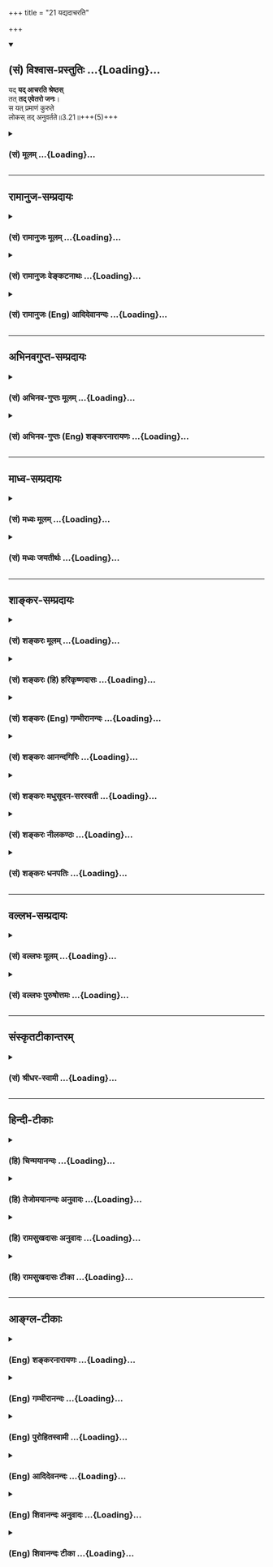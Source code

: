 +++
title = "21 यद्यदाचरति"

+++
<div class="js_include" newlevelforh1="2" title="(सं) विश्वास-प्रस्तुतिः" unfilled url="/purANam_vaiShNavam/mahAbhAratam/06-bhIShma-parva/03-bhagavad-gItA-parva/saMskRtam/vishvAsa-prastutiH/03_karma-yogaH/21_yadyadAcharati.md">
<details open><summary><h2>(सं) विश्वास-प्रस्तुतिः ...{Loading}...</h2></summary>

यद् **यद् आचरति श्रेष्ठस्**  
तत् **तद् एवेतरो जनः**।  
स यत् प्रमाणं कुरुते  
लोकस् तद् अनुवर्तते॥3.21॥+++(5)+++
</details>
</div>
<div class="js_include collapsed" newlevelforh1="3" title="(सं) मूलम्" unfilled url="/purANam_vaiShNavam/mahAbhAratam/06-bhIShma-parva/03-bhagavad-gItA-parva/saMskRtam/mUlam/03_karma-yogaH/21_yadyadAcharati.md">
<details><summary><h3>(सं) मूलम् ...{Loading}...</h3></summary>

यद्यदाचरति श्रेष्ठस्तत्तदेवेतरो जनः।  
स यत्प्रमाणं कुरुते लोकस्तदनुवर्तते।।3.21।।
</details>
</div>


_________________
## रामानुज-सम्प्रदायः
<div class="js_include collapsed" newlevelforh1="3" title="(सं) रामानुजः मूलम्" unfilled url="/purANam_vaiShNavam/mahAbhAratam/06-bhIShma-parva/03-bhagavad-gItA-parva/saMskRtam/rAmAnujaH/mUlam/03_karma-yogaH/21_yadyadAcharati.md">
<details><summary><h3>(सं) रामानुजः मूलम् ...{Loading}...</h3></summary>

।।3.21।। श्रेष्ठः कृत्स्नशास्त्रज्ञातृतया अनुष्ठातृतया च प्रथितो **यद्
यद् आचरति तत् तद् एव** अकृत्स्नविद् **जनः** अपि आचरति। अनुष्ठीयमानम् अपि
कर्म श्रेष्ठो **यत्प्रमाणं** यदङ्गयुक्तम् अनुतिष्ठति तदङ्गयुक्तम् एव
अकृत्स्नविद् **लोकः** अपि अनुतिष्ठति अतो लोकरक्षार्थं शिष्टतया प्रथितेन
श्रेष्ठेन स्ववर्णाश्रमोचितं कर्म सकलं सर्वदा अनुष्ठेयम्। अन्यथा
लोकनाशजनितं पापं ज्ञानयोगाद् अपि एनं प्रच्यावयेत्।

</details>
</div>
<div class="js_include collapsed" newlevelforh1="3" title="(सं) रामानुजः वेङ्कटनाथः" unfilled url="/purANam_vaiShNavam/mahAbhAratam/06-bhIShma-parva/03-bhagavad-gItA-parva/saMskRtam/rAmAnujaH/venkaTanAthaH/03_karma-yogaH/21_yadyadAcharati.md">
<details><summary><h3>(सं) रामानुजः वेङ्कटनाथः ...{Loading}...</h3></summary>

।। 3.21कर्मयोगस्य ज्यायस्त्वं शिष्टानुष्ठानेनोदाह्रियते
कर्मणैवेति। हिशब्दसूचितं ज्ञानयोगाधिकारं दर्शयति राजर्षयो
ज्ञानिनामग्रेसरा इति। राजानो हि विस्तीर्णागाधमनसः तत्रापि
ऋषित्वादतीन्द्रियार्थद्रष्टारः तत्राप्यात्मविदः तत्रापि
निसर्गनिगृहीतेन्द्रियत्वात् प्रकृष्टोत्पत्तिकसत्त्वादिना च तेषामग्रगण्या
इत्यर्थः। कर्मणैव इत्येवकारो ज्ञानयोगशक्तस्यापि कर्मयोगानुपरतिपरः।
संसिद्धिशब्दस्य परमाप्नोतीत्युक्तनिदर्शनपरत्वात्आत्मानं प्राप्तवन्त
इत्युक्तम्। एवं च सति कर्मणैवेति
पूर्वप्रसक्तज्ञानयोगनैरपेक्ष्यपरमवधारणमप्युपपन्नं भवति।
उत्तरसङ्गत्यर्थमुक्तं सङ्ग्रहेणोद्गृह्णाति एवमिति। इदानीं
इत्यनेनलोकसङ्ग्रहं इत्यादिकंविद्वान्युक्तः समाचरन् 3।26
इत्यन्तमविच्छिन्नम्। सर्वथेति। लोकरक्षार्थं लोकोपप्लवजनितस्वपापेन
ज्ञानयोगादपि प्रच्यावकेनोभयभ्रष्टत्वपरिहारार्थं चेत्यर्थः। लोकसङ्ग्रहमपि
इत्यन्वये लोकसङ्ग्रहस्याप्रधानता प्रतीयेत पश्यन्नपीत्युक्ते तु
कर्मकर्तव्यतायां पूर्वोक्तहेतुभ्यो लोकसङ्ग्रहस्याधिक्यं
द्योत्येतेत्ययमन्वय उक्तः। एवकारो ज्ञानयोगव्यवच्छेदाय
कर्तुमेवार्हसीत्यन्वेतव्य इत्यभिप्रायेणोक्तं कर्मैव कर्तुमर्हसीति।
यद्वालोकसङ्ग्रहमेव इत्येवकारो लोकसङ्ग्रहस्य नैरपेक्ष्यपरःकर्मैव इति तु
प्रकरणापन्नमुक्तम्। अर्हसि इत्यनेन कर्मयोगैकानुष्ठानकारणमर्जुनस्य
वैशिष्ट्यं द्योत्यते। श्रेष्ठ इति। प्रशस्यस्य श्रः अष्टा.4।3।60
इत्यनुशासनात्प्रशस्यतम इत्यर्थः। तच्चास्य
प्रशस्यतमत्वमनुष्ठातॄणामनुविधेयानुष्ठानत्वोपयोगीति मत्वातानकृत्स्नविदो
मन्दान् कृत्स्नविन्न विचालयेत् 3।29 इति वक्ष्यमाणं
चानुसन्धायकृत्स्नशास्त्रज्ञतयाऽनुष्ठातृतया च प्रथित इत्युक्तम्।
अकृत्स्नविदोऽनुष्ठातुः कृत्स्नवित्त्वेऽप्यननुष्ठातुरुभयाकारवत्त्वेऽपि
अप्रसिद्धस्यानुविधेयानुष्ठानता नास्तीति तद्व्यवच्छेदाय पदत्रयम्। स
यत्प्रमाणं कुरुते इत्यत्रस यच्छास्त्रं प्रमाणीकरोति तदनुवर्तते लोकः
इत्यस्मिन्नर्थे तदनुवर्तनस्य तदर्थानुष्ठानरूपत्वादर्थतः पुनरुक्तिः
स्यात्। कुरुत इति चैतद्बुध्यत इत्यस्मिन्नर्थे नेतव्यम्। लोकसंग्रहमेवापि
सम्पश्यन् कर्तुमर्हसि इति पूर्ववाक्ये चकर्तुमर्हसि
इत्येतावन्मात्रमुक्तम् श्रुतिस्मृत्यादिकमपि
प्रमाणीकर्तुमर्हसीत्यनुपन्यस्तम् येन तदर्थमिदमुच्येतयद्यदाचरति
इत्यङ्गिन्यनुष्ठेयस्वरूपे निर्दिष्टे तत्प्रकारे त्वपेक्षिते बुभुत्सा
जायते अतस्तदभिधानमेवोचितमित्यभिप्रायेणयत्प्रमाणं यदङ्गयुक्तमित्युक्तम्।
प्रमाणशब्दोऽत्रावधिपरः अनुष्ठेयकर्मस्वरूपस्य चावधिरङ्गान्येव अत एव हि
विध्यन्तशब्देनेतिकर्तव्यतामुपचरन्ति।
यत्प्रमाणंयथाभूतमितियादवप्रकाशभाष्यमप्येतत्परमेव। अस्मिन्नर्थेकुरुते
इतिशब्दस्वारस्यप्रदर्शनायअनुतिष्ठतीत्युक्तम्। अन्यथाऽर्थान्तरे लक्षणा
स्यादिति भावः। यत्प्रमाणमिति निर्दिष्टविशिष्टसिद्ध्यर्थं
तच्छब्दार्थमाहतदङ्गयुक्तमिति। ननु यच्छब्देनाङ्गे निर्दिष्टे कथं
तच्छब्देनाङ्गविशिष्टपरामर्शः इत्थं यदङ्गयुक्तमनुतिष्ठति तदाचरतीत्युक्ते
तदङ्गमाचरतीत्येव शब्दवृत्तिः। अङ्गस्य चाङ्गिपृथग्भावायोगात्
अर्थतस्तदङ्गविशिष्टमिति सिद्धम्। आभिप्रायिकौ करणाकरणयोरर्थानर्थौ
प्रकाशयति अत इति। लोकानुविधेयानुष्ठानत्वादित्यर्थः। सर्वदेति
यावदात्मप्राप्तीत्यर्थः। ननु स्वयं यदि ज्ञानयोगेन मुक्तो भवति किमस्य
लोकेन सङ्गृहीतेनासङ्गृहीतेन वा इत्यत्राह अन्यथेति ज्ञानयोगाधिकार्यहमिति
कृत्वा कर्मयोगपरित्यागे सतीत्यर्थः। ज्ञानयोगादपि इत्यपिशब्द उभयभ्रष्टतां
द्योतयति।

</details>
</div>
<div class="js_include collapsed" newlevelforh1="3" title="(सं) रामानुजः (Eng) आदिदेवानन्दः" unfilled url="/purANam_vaiShNavam/mahAbhAratam/06-bhIShma-parva/03-bhagavad-gItA-parva/saMskRtam/rAmAnujaH/english/AdidevAnandaH/03_karma-yogaH/21_yadyadAcharati.md">
<details><summary><h3>(सं) रामानुजः (Eng) आदिदेवानन्दः ...{Loading}...</h3></summary>

3.21 Whatever 'an eminent man,' i.e., he, who is famous for his knowledge of all the scriptures and for his observance of the scriptural dictates, performs, others who have incomplete knowledge of the scriptures will also perform, following his example. With regard to any duty which is being performed with all its ancillaries by an eminent personage, the people with incomplete knowledge will do it with the same ancillaries. Therefore for the protection of the world, all acts that are appropriate to one's station and stage in life must always be
performed by an eminent man who is distinguished for his wisdom.
Otherwise, the evil generated from the ruin of the large masses of the
world (who neglect their duties by following his example), will bring
him down, even if he were a follower of pure Jnana Yoga.

</details>
</div>


_________________
## अभिनवगुप्त-सम्प्रदायः
<div class="js_include collapsed" newlevelforh1="3" title="(सं) अभिनव-गुप्तः मूलम्" unfilled url="/purANam_vaiShNavam/mahAbhAratam/06-bhIShma-parva/03-bhagavad-gItA-parva/saMskRtam/abhinava-guptaH/mUlam/03_karma-yogaH/21_yadyadAcharati.md">
<details><summary><h3>(सं) अभिनव-गुप्तः मूलम् ...{Loading}...</h3></summary>

।।3.21 3.22।। यद्यदाचरतीति। न मे इति। प्राप्तप्रापणीयस्य परिपूर्णमनसोऽपि
कर्मप्रवृत्तौ लोकानुग्रहः प्रयोजनमित्यत्र श्रीभगवान् आत्मानमेव
दृष्टान्तीकरोति।

</details>
</div>
<div class="js_include collapsed" newlevelforh1="3" title="(सं) अभिनव-गुप्तः (Eng) शङ्करनारायणः" unfilled url="/purANam_vaiShNavam/mahAbhAratam/06-bhIShma-parva/03-bhagavad-gItA-parva/saMskRtam/abhinava-guptaH/english/shankaranArAyaNaH/03_karma-yogaH/21_yadyadAcharati.md">
<details><summary><h3>(सं) अभिनव-गुप्तः (Eng) शङ्करनारायणः ...{Loading}...</h3></summary>

3.21 See Comment under 3.22

</details>
</div>


_________________
## माध्व-सम्प्रदायः
<div class="js_include collapsed" newlevelforh1="3" title="(सं) मध्वः मूलम्" unfilled url="/purANam_vaiShNavam/mahAbhAratam/06-bhIShma-parva/03-bhagavad-gItA-parva/saMskRtam/madhvaH/mUlam/03_karma-yogaH/21_yadyadAcharati.md">
<details><summary><h3>(सं) मध्वः मूलम् ...{Loading}...</h3></summary>

।।3.21।। स यद्वाक्यादिकं प्रमाणीकुरुते यदुक्तप्रकारेण तिष्ठतीत्यर्थः।

</details>
</div>
<div class="js_include collapsed" newlevelforh1="3" title="(सं) मध्वः जयतीर्थः" unfilled url="/purANam_vaiShNavam/mahAbhAratam/06-bhIShma-parva/03-bhagavad-gItA-parva/saMskRtam/madhvaH/jayatIrthaH/03_karma-yogaH/21_yadyadAcharati.md">
<details><summary><h3>(सं) मध्वः जयतीर्थः ...{Loading}...</h3></summary>

।।3.21।। स यत्प्रमाणं कुरुते इत्यत्र यच्छब्देन प्रमाणमप्रमाणं वा
विवक्षितम् आद्ये प्रमाणं कुरुत इत्ययुक्तम् स्थितस्य करणाभावात्।
द्वितीयेऽप्येवमेव अशक्यत्वादित्यत आह **स** **इति**। प्रमाणमेव सत्
यद्वाक्यादिकं लोकेन प्रमाणतयाऽनवगतम् तत्प्रमाणतया ज्ञापयतीत्यर्थः।
यद्वैकमेवेदं पदं यत्प्रमाणकं लौकिकं वैदिकं वा कर्म कुरुत
इत्यनेनाभिप्रायेण तात्पर्यमाह **यदुक्ते**ति।

</details>
</div>


_________________
## शाङ्कर-सम्प्रदायः
<div class="js_include collapsed" newlevelforh1="3" title="(सं) शङ्करः मूलम्" unfilled url="/purANam_vaiShNavam/mahAbhAratam/06-bhIShma-parva/03-bhagavad-gItA-parva/saMskRtam/shankaraH/mUlam/03_karma-yogaH/21_yadyadAcharati.md">
<details><summary><h3>(सं) शङ्करः मूलम् ...{Loading}...</h3></summary>

।।3.21।। **यद्यत्** कर्म **आचरति** करोति **श्रेष्ठः** प्रधानः
**तत्तदेव** कर्म आचरति **इतरः** अन्यः **जनः** तदनुगतः। किञ्च सः श्रेष्ठः
**यत् प्रमाणं कुरुते** लौकिकं वैदिकं वा **लोकः तत् अनुवर्तते** तदेव
प्रमाणीकरोति इत्यर्थः।। यदि अत्र ते लोकसंग्रहकर्तव्यतायां विप्रतिपत्तिः
तर्हि मां किं न पश्यसि

</details>
</div>
<div class="js_include collapsed" newlevelforh1="3" title="(सं) शङ्करः (हि) हरिकृष्णदासः" unfilled url="/purANam_vaiShNavam/mahAbhAratam/06-bhIShma-parva/03-bhagavad-gItA-parva/saMskRtam/shankaraH/hindI/harikRShNadAsaH/03_karma-yogaH/21_yadyadAcharati.md">
<details><summary><h3>(सं) शङ्करः (हि) हरिकृष्णदासः ...{Loading}...</h3></summary>

।।3.21।। लोकसंग्रह किसको करना चाहिये और किसलिये करना चाहिये सो कहते हैं
श्रेष्ठ पुरुष जोजो कर्म करता है अर्थात् प्रधान मनुष्य जिसजिस कर्ममें
बर्तता है दूसरे लोग उसके अनुयायी होकर उसउस कर्मका ही आचरण किया करते हैं।
तथा वह श्रेष्ठ पुरुष जिसजिस लौकिक या वैदिक प्रथाको प्रामाणिक मानता है
लोग उसीके अनुसार चलते हैं अर्थात् उसीको प्रमाण मानते हैं।

</details>
</div>
<div class="js_include collapsed" newlevelforh1="3" title="(सं) शङ्करः (Eng) गम्भीरानन्दः" unfilled url="/purANam_vaiShNavam/mahAbhAratam/06-bhIShma-parva/03-bhagavad-gItA-parva/saMskRtam/shankaraH/english/gambhIrAnandaH/03_karma-yogaH/21_yadyadAcharati.md">
<details><summary><h3>(सं) शङ्करः (Eng) गम्भीरानन्दः ...{Loading}...</h3></summary>

3.21 Yat yat, \[This is according to the Ast. The G1. Pr. reads, yat yat
yesu yesu.-Tr.\] whatever action; a sresthah, superior person, a leader;
acarati, does; itarah, another; janah, person, who follows him; does tat
tat eva, that very action. Further, yat, whatever; sah, he, the superior
person; kurute, upholds; as pramanam, authority, be it Vedic or secular;
lokah, an ordinary person; anuvartate, follows; tat, that, i.e. he
accepts that very thing as authoritative. 'If you have a doubt here with
regard to the duty of preventing people from straying, then why do you
not observe Me;'

</details>
</div>
<div class="js_include collapsed" newlevelforh1="3" title="(सं) शङ्करः आनन्दगिरिः" unfilled url="/purANam_vaiShNavam/mahAbhAratam/06-bhIShma-parva/03-bhagavad-gItA-parva/saMskRtam/shankaraH/AnandagiriH/03_karma-yogaH/21_yadyadAcharati.md">
<details><summary><h3>(सं) शङ्करः आनन्दगिरिः ...{Loading}...</h3></summary>

।।3.21।। ज्ञानवता कृतार्थेन लोकसंग्रहार्थमपि न
प्रवर्तितव्यमित्याशङ्कामुत्थाप्य परिहरति **लोकेत्यादिना।**
श्रुताध्ययनसंपन्नत्वेनाभिमतो यद्यद्विहितं प्रतिषिद्धं वा कर्मानुतिष्ठति
तत्तदेव प्राकृतो जनोऽनुवर्तते तेन विद्यावतापि लोकमर्यादास्थापनार्थं
विहितं कर्तव्यमित्यर्थः। श्रेष्ठानुसारित्वमितरेषामाचारे दर्शयित्वा
प्रतिपत्तावपि दर्शयति **किञ्चेति।**

</details>
</div>
<div class="js_include collapsed" newlevelforh1="3" title="(सं) शङ्करः मधुसूदन-सरस्वती" unfilled url="/purANam_vaiShNavam/mahAbhAratam/06-bhIShma-parva/03-bhagavad-gItA-parva/saMskRtam/shankaraH/madhusUdana-sarasvatI/03_karma-yogaH/21_yadyadAcharati.md">
<details><summary><h3>(सं) शङ्करः मधुसूदन-सरस्वती ...{Loading}...</h3></summary>

।।3.21।। ननु मया कर्मणि क्रियमाणेऽपि लोकः किमिति
तत्संगृह्णीयादित्याशङ्क्य श्रेष्ठाचारानुविधायित्वादित्याह यद्यदिति।
श्रेष्ठः प्रधानभूतो राजादिर्यद्यत्कर्माचरति शुभमशुभं वा तत्तदेवाचरतीतरः
प्राकृतस्तदनुगतो जनः नत्वन्यत्स्वातन्त्र्येणेत्यर्थः। ननु
शास्त्रमवलोक्याशास्त्रीयं श्रेष्ठाचारं परित्यज्य शास्त्रीयमेव कुतो
नाचरति लोक इत्याशङ्क्य आचारवत्प्रतिपत्तावपि श्रेष्ठानुसारितामितरस्य
दर्शयति स यदिति। स श्रेष्ठो यल्लौकिकं वैदिकं वा प्रमाणं कुरुते
प्रमाणत्वेन मन्यते तदेव लोकोऽप्यनुवर्तते प्रमाणं कुरुते नतु
स्वातन्त्र्येण किंचिदित्यर्थः। तथाच प्रधानभूतेन त्वया राज्ञा
लोकसंरक्षणार्थं कर्म कर्तव्यमेवप्रधानानुयायिनो जनव्यवहारा भवन्ति इति
न्यायादित्यभिप्रायः।

</details>
</div>
<div class="js_include collapsed" newlevelforh1="3" title="(सं) शङ्करः नीलकण्ठः" unfilled url="/purANam_vaiShNavam/mahAbhAratam/06-bhIShma-parva/03-bhagavad-gItA-parva/saMskRtam/shankaraH/nIlakaNThaH/03_karma-yogaH/21_yadyadAcharati.md">
<details><summary><h3>(सं) शङ्करः नीलकण्ठः ...{Loading}...</h3></summary>

।।3.20 3.21।। अत्र शिष्टाचारं प्रमाणयति **कर्मणेति।** कर्मणैव सह
संसिद्धिं श्रवणादिसाध्यां ज्ञाननिष्ठां गन्तुमास्थिताः प्रवृत्ता
जनकादयस्त्वादृशाः क्षत्रियाः न तु संन्यासेन। ननु शुद्धचित्तस्य मम नास्ति
कर्मापेक्षेत्याशङ्क्याह **लोकेति।** लोकस्य संग्रहः स्वधर्मे प्रवर्तनम्।
ननु स्वप्रयोजनाभावेऽपि केवलं लोकसंग्रहार्थं चेत्कर्म कर्तव्यं तदा
विदुषां ब्राह्मणानामपि संन्यासो न स्यात्। यतीनेव
संन्यासधर्मान्ग्राहयितुं तेषां संन्यास इति चेत् अर्जुनेऽपि न
तद्दंडवारितमस्ति। ननु क्षत्रियस्य संन्यासेऽधिकारो नास्तीति चेत्
लिङ्गधारणेऽधिकाराभावेऽपि भरतऋषभादिवद्विक्षेपकर्मत्यागमात्रेऽधिकारात्।
वार्तिकेसर्वाधिकारविच्छेदि ज्ञानं चेदभ्युपेयते। कुतोऽधिकारनियमो
व्युत्थाने क्रियते बलात्। इति विद्वत्संन्यासे क्षत्रियादेरप्यधिकारस्य
साधितत्वात्। अतो लोकसंग्रहो न मुख्यं कर्मप्रयोजनमिति चेत्सत्यम्। न मे
पार्थास्ति कर्तव्यम् इति स्वदृष्टान्तेनाधिकारिकत्वादर्जुन एवैवं
नियोज्यते न क्षत्रियमात्रमिति तुष्यतु भवान्।

</details>
</div>
<div class="js_include collapsed" newlevelforh1="3" title="(सं) शङ्करः धनपतिः" unfilled url="/purANam_vaiShNavam/mahAbhAratam/06-bhIShma-parva/03-bhagavad-gItA-parva/saMskRtam/shankaraH/dhanapatiH/03_karma-yogaH/21_yadyadAcharati.md">
<details><summary><h3>(सं) शङ्करः धनपतिः ...{Loading}...</h3></summary>

।।3.21।। मयि कर्मणि प्रवृत्ते कथं लोकसंग्रहो भविष्यतीत्यत आह **यदिति।**
यद्यत्कर्म श्रेष्ठः प्रधान आचरति तत्तदेव कर्मेतरोऽन्यो जनस्तदनुगत आचरति।
किंच स प्रधान यल्लौकिकं वैदिकं वा प्रमाणं कुरुते लोकस्तदनुवर्तते। तदेव
प्रमाणीकुरुते इत्यर्थः। यत्कर्म शास्त्रं वा निवृत्तिशास्त्रं
वेत्याचार्यैः संकोचे मानाभावमभिप्रेत्य न व्याख्यातम्।

</details>
</div>


_________________
## वल्लभ-सम्प्रदायः
<div class="js_include collapsed" newlevelforh1="3" title="(सं) वल्लभः मूलम्" unfilled url="/purANam_vaiShNavam/mahAbhAratam/06-bhIShma-parva/03-bhagavad-gItA-parva/saMskRtam/vallabhaH/mUlam/03_karma-yogaH/21_yadyadAcharati.md">
<details><summary><h3>(सं) वल्लभः मूलम् ...{Loading}...</h3></summary>

।।3.21।। यतः यद्यदिति।

</details>
</div>
<div class="js_include collapsed" newlevelforh1="3" title="(सं) वल्लभः पुरुषोत्तमः" unfilled url="/purANam_vaiShNavam/mahAbhAratam/06-bhIShma-parva/03-bhagavad-gItA-parva/saMskRtam/vallabhaH/puruShottamaH/03_karma-yogaH/21_yadyadAcharati.md">
<details><summary><h3>(सं) वल्लभः पुरुषोत्तमः ...{Loading}...</h3></summary>

  
  
।।3.21।। ननु लोकसङ्ग्रहोऽपि भक्तानामनुचित एवेत्यत आह यद्यदिति। श्रेष्ठो
मद्भक्तो यद्यदाचरतितदेवेतरो जन आचरति। स मद्भक्तो यदेव प्रमाणं कुरुते
लोकस्तंदेवानुवर्तते प्रमाणत्वेनाङ्गीकुरुते। अयं भावः भक्तानां
लोकसङ्ग्रहो मदाज्ञया कर्त्तव्यः यतस्तदाचरणं दृष्ट्वा लोकोऽपि तथैव
कुर्यात् तत्स्वरूपाज्ञानेऽपि तदाऽनधिकारित्वात् फलं तु न स्यादेव फलदाने च
मदिच्छा न। यतो भक्तिः परमकृपया कस्मैचिदेव दीयते न सर्वेभ्यः। सर्वेभ्यो
दाने सृष्टिरेवोच्छिद्येत। अतस्त**द्रोप()**नेन सृष्टिप्रवृत्त्यर्थं
बाह्यतः कापट्येन कर्म कर्तव्यमिति भावः।  
  

</details>
</div>


_________________
## संस्कृतटीकान्तरम्
<div class="js_include collapsed" newlevelforh1="3" title="(सं) श्रीधर-स्वामी" unfilled url="/purANam_vaiShNavam/mahAbhAratam/06-bhIShma-parva/03-bhagavad-gItA-parva/saMskRtam/shrIdhara-svAmI/03_karma-yogaH/21_yadyadAcharati.md">
<details><summary><h3>(सं) श्रीधर-स्वामी ...{Loading}...</h3></summary>

।।3.21।। कर्मकरणे लोकसंग्रहो यथा स्यात्तथाह **यदिति।** इतरः प्राकृतो जनः
तत्तदेवाचरति। स श्रेष्ठो जनः कर्मशास्त्रं निवृत्तिशास्त्रं वा यत्प्रमाणं
मन्यते तदेव लोकोऽप्यनुसरति।

</details>
</div>


_________________
## हिन्दी-टीकाः
<div class="js_include collapsed" newlevelforh1="3" title="(हि) चिन्मयानन्दः" unfilled url="/purANam_vaiShNavam/mahAbhAratam/06-bhIShma-parva/03-bhagavad-gItA-parva/hindI/chinmayAnandaH/03_karma-yogaH/21_yadyadAcharati.md">
<details><summary><h3>(हि) चिन्मयानन्दः ...{Loading}...</h3></summary>

।।3.21।। मनुष्य मूलत अनुकरण करने वाला प्राणी है। यह एक मनोवैज्ञानिक सत्य
है। इतिहास के किसी काल में भी समाज का नैतिक पुनरुत्थान हुआ है तो उस केवल
राष्ट्र के नेतृत्व करने वाले व्यक्तियों के आदर्शों के कारण। शिक्षकों के
सद्व्यवहार से ही विद्यार्थियों को अनुशासित किया जा सकता है यदि किसी
राष्ट्र का शासक भ्रष्ट और अत्याचारी हो तो निम्न पदों के अधिकारी सत्य और
ईमानदार नहीं हो सकते। छोटे बालकों का व्यवहार पूर्णत उनके मातापिता के
आचरण एवं संस्कृति द्वारा निर्भर और नियन्त्रित होता है।  
  
इस तथ्य को ध्यान में रखते हुये भगवान् कर्माचरण के लिए अर्जुन के समक्ष एक
और कारण प्रस्तुत करते हैं। यदि वह कर्म नहीं करता तो सम्भव है समाज के
अधिकांश लोग भी स्वकर्तव्यपराङमुख हो जायेंगे और अन्त में परिणाम होगा जीवन
में संस्कृति का ह्रास। अब आगे इस बात पर बल देने तथा अब तक दिये गये उपदेश
का प्रभाव दृढ़ करने के लिए भगवान् स्वयं का ही उदाहरण देते हैं। यद्यपि
भगवान् स्वयं नित्यमुक्त हैं तथापि तमोगुण और रजोगुण की बुराइयों में पड़ी
तत्कालीन पीढ़ी को उसमें से बाहर निकालने के लिए वे स्वयं अनासक्त भाव से
कुशलतापूर्वक कर्म करते हुये सभी के लिये एक आदर्श स्थापित करते हैं। अधर्म
का सक्रिय प्रतिकार यह श्रीकृष्ण का सिद्धांत है। उनकी अहिंसा उस
दिवास्वप्न देखने वाले कायर के समान नहीं थी जो अन्याय का प्रतिकार न करके
संस्कृति का रक्षण करने में असमर्थ होता है। अब अर्जुन मन में कर्मयोग के
विषय में कोई संदेह नहीं रह सकता था। यदि लोकसंग्रह के विषय में तुम्हें कोई
शंका हो तो तुम मुझे क्यों नहीं देखते मेरे अनुसार तुम भी लोगों को अधर्म
के मार्ग से निवृत्त कर उन्हें धर्म मार्ग में प्रवृत्त होने के लिये अपना
आदर्श क्यों नहीं स्थापित करते

</details>
</div>
<div class="js_include collapsed" newlevelforh1="3" title="(हि) तेजोमयानन्दः अनुवादः" unfilled url="/purANam_vaiShNavam/mahAbhAratam/06-bhIShma-parva/03-bhagavad-gItA-parva/hindI/tejomayAnandaH/anuvAdaH/03_karma-yogaH/21_yadyadAcharati.md">
<details><summary><h3>(हि) तेजोमयानन्दः अनुवादः ...{Loading}...</h3></summary>

।।3.21।। श्रेष्ठ पुरुष जैसा आचरण करता है, अन्य लोग भी वैसा ही अनुकरण
करते हैं; वह पुरुष जो कुछ प्रमाण कर देता है, लोग भी उसका अनुसरण करते
हैं।।

</details>
</div>
<div class="js_include collapsed" newlevelforh1="3" title="(हि) रामसुखदासः अनुवादः" unfilled url="/purANam_vaiShNavam/mahAbhAratam/06-bhIShma-parva/03-bhagavad-gItA-parva/hindI/rAmasukhadAsaH/anuvAdaH/03_karma-yogaH/21_yadyadAcharati.md">
<details><summary><h3>(हि) रामसुखदासः अनुवादः ...{Loading}...</h3></summary>

।।3.21।। श्रेष्ठ मनुष्य जो-जो आचरण करता है, दूसरे मनुष्य वैसा-वैसा ही
आचरण करते हैं। वह जो कुछ प्रमाण देता है, दूसरे मनुष्य उसीके अनुसार
आचरण करते हैं।

</details>
</div>
<div class="js_include collapsed" newlevelforh1="3" title="(हि) रामसुखदासः टीका" unfilled url="/purANam_vaiShNavam/mahAbhAratam/06-bhIShma-parva/03-bhagavad-gItA-parva/hindI/rAmasukhadAsaH/TIkA/03_karma-yogaH/21_yadyadAcharati.md">
<details><summary><h3>(हि) रामसुखदासः टीका ...{Loading}...</h3></summary>

3.21।।***व्याख्या--*'यद्यदाचरति श्रेष्ठस्तत्तदेवेतरो जनः'--**श्रेष्ठ
पुरुष वही है, जो संसार-(शरीरादि पदार्थों-) को और 'स्वयं'-(अपने स्वरूप-)
को तत्त्वसे जानता है। उसका यह स्वाभाविक अनुभव होता है कि शरीर,
इन्द्रियाँ, मन, बुद्धि, धन, कुटुम्ब, जमीन आदि पदार्थ संसारके हैं, अपने
नहीं। इतना ही नहीं, वह श्रेष्ठ पुरुष त्याग, वैराग्य, प्रेम, ज्ञान,
सद्गुण आदिको भी अपना नहीं मानता; क्योंकि उन्हें भी अपना माननेसे
व्यक्तित्व पुष्ट होता है, जो तत्त्वप्राप्तिमें बाधक है। 'मैं त्यागी
हूँ', 'मैं वैरागी हूँ', 'मैं सेवक हूँ', 'मैं भक्त हूँ' आदि भाव भी
व्यक्तित्वको पुष्ट करनेवाले होनेके कारण तत्त्वप्राप्तिमें बाधक होते हैं।
श्रेष्ठ पुरुषमें (जडताके सम्बन्धसे होनेवाला) 'व्यष्टि अहंकार' तो होता ही
नहीं, और 'समष्टि अहंकार' व्यवहारमात्रके लिये होता है, जो संसारकी सेवामें
लगा रहता है; क्योंकि अहंकार भी संसारका ही है (गीता 7। 4 13। 5)।  
  
संसारसे मिले हुए शरीर, धन, परिवार, पद, योग्यता, अधिकार आदि सब पदार्थ
सदुपयोग करने अर्थात् दूसरोंकी सेवामें लगानेके लिये ही मिले हैं; उपभोग
करने अथवा अपना अधिकार जमानेके लिये नहीं। जो इन्हें अपना और अपने लिये
मानकर इनका उपभोग करता है, उसको भगवान् चोर कहते हैं--**'यो भुङ्क्ते
स्तेन एव सः'** (गीता 3। 12)। ये सब पदार्थ समष्टिके ही हैं, व्यष्टिके कभी
किसी प्रकार नहीं। वास्तवमें इन पदार्थोंसे हमारा कोई सम्बन्ध नहीं है।
श्रेष्ठ पुरुषके अपने कहलानेवाले शरीरादि पदार्थ (संसारके होनेसे)
स्वतः-स्वाभाविक संसारकी सेवामें लगते हैं। सम्पूर्ण प्राणियोंके हितमें
उसकी स्वाभाविक प्रवृत्ति होती है। 'देने'

</details>
</div>


_________________
## आङ्ग्ल-टीकाः
<div class="js_include collapsed" newlevelforh1="3" title="(Eng) शङ्करनारायणः" unfilled url="/purANam_vaiShNavam/mahAbhAratam/06-bhIShma-parva/03-bhagavad-gItA-parva/english/shankaranArAyaNaH/03_karma-yogaH/21_yadyadAcharati.md">
<details><summary><h3>(Eng) शङ्करनारायणः ...{Loading}...</h3></summary>

3.21. Whatsoever a great man does, other commoners do the same; whatever standard he sets up, the world follows that.

</details>
</div>
<div class="js_include collapsed" newlevelforh1="3" title="(Eng) गम्भीरानन्दः" unfilled url="/purANam_vaiShNavam/mahAbhAratam/06-bhIShma-parva/03-bhagavad-gItA-parva/english/gambhIrAnandaH/03_karma-yogaH/21_yadyadAcharati.md">
<details><summary><h3>(Eng) गम्भीरानन्दः ...{Loading}...</h3></summary>

3.21 Whatever a superior person does, another person does that very thing! Whatever he upholds as authority, an ordinary person follows that.

</details>
</div>
<div class="js_include collapsed" newlevelforh1="3" title="(Eng) पुरोहितस्वामी" unfilled url="/purANam_vaiShNavam/mahAbhAratam/06-bhIShma-parva/03-bhagavad-gItA-parva/english/purohitasvAmI/03_karma-yogaH/21_yadyadAcharati.md">
<details><summary><h3>(Eng) पुरोहितस्वामी ...{Loading}...</h3></summary>

3.21 For whatever a great man does, others imitate. People conform to the standard which he has set.

</details>
</div>
<div class="js_include collapsed" newlevelforh1="3" title="(Eng) आदिदेवनन्दः" unfilled url="/purANam_vaiShNavam/mahAbhAratam/06-bhIShma-parva/03-bhagavad-gItA-parva/english/AdidevanandaH/03_karma-yogaH/21_yadyadAcharati.md">
<details><summary><h3>(Eng) आदिदेवनन्दः ...{Loading}...</h3></summary>

3.21 Whatever a great man does, other men also do. Whichever standard he sets, the world follows it.

</details>
</div>
<div class="js_include collapsed" newlevelforh1="3" title="(Eng) शिवानन्दः अनुवादः" unfilled url="/purANam_vaiShNavam/mahAbhAratam/06-bhIShma-parva/03-bhagavad-gItA-parva/english/shivAnandaH/anuvAdaH/03_karma-yogaH/21_yadyadAcharati.md">
<details><summary><h3>(Eng) शिवानन्दः अनुवादः ...{Loading}...</h3></summary>

3.21 Whatsoever a great man does, that the other men also do; whatever he sets up as the standard, that the world (mankind) follows.

</details>
</div>
<div class="js_include collapsed" newlevelforh1="3" title="(Eng) शिवानन्दः टीका" unfilled url="/purANam_vaiShNavam/mahAbhAratam/06-bhIShma-parva/03-bhagavad-gItA-parva/english/shivAnandaH/TIkA/03_karma-yogaH/21_yadyadAcharati.md">
<details><summary><h3>(Eng) शिवानन्दः टीका ...{Loading}...</h3></summary>

3.21 यद्यत् whatsoever; आचरति does; श्रेष्ठः the best; तत्तत् that; एव
only; इतरः the other; जनः people; सः he (that great man); यत् what;
प्रमाणम् standard (authority; demonstration); कुरुते does; लोकः the world (people); तत् that; अनुवर्तते follows.Commentary Man is a social animal. He is an imitating animal too. He takes his ideas of right and wrong from those whom he regards as his moral superior. Whatever a great man follows; the same is considered as an authority by his followers.
They try to follow him. They endeavour to walk in his footsteps.

</details>
</div>
